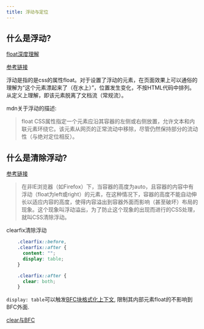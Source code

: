 ```yaml
---
title: 浮动与定位
---
```


## 什么是浮动?

[float深度理解](https://segmentfault.com/a/1190000021201257)

[参考链接](https://segmentfault.com/a/1190000012805545)

浮动是指的是css的属性float。对于设置了浮动的元素，在页面效果上可以通俗的理解为“这个元素漂起来了（在水上）”，位置发生变化，不按HTML代码中排列。从定义上理解，即该元素脱离了文档流（常规流）。

mdn关于浮动的描述:

> float CSS属性指定一个元素应沿其容器的左侧或右侧放置，允许文本和内联元素环绕它。该元素从网页的正常流动中移除，尽管仍然保持部分的流动性（与绝对定位相反）。

## 什么是清除浮动?

[参考链接](https://segmentfault.com/a/1190000004865198)

> 在非IE浏览器（如Firefox）下，当容器的高度为auto，且容器的内容中有浮动（float为left或right）的元素，在这种情况下，容器的高度不能自动伸长以适应内容的高度，使得内容溢出到容器外面而影响（甚至破坏）布局的现象。这个现象叫浮动溢出，为了防止这个现象的出现而进行的CSS处理，就叫CSS清除浮动。

clearfix清除浮动

```css
    .clearfix::before,
    .clearfix::after {
      content: "";
      display: table;
    }

    .clearfix::after {
      clear: both;
    }
```

`display: table`可以触发[BFC块格式化上下文](https://developer.mozilla.org/zh-CN/docs/Web/Guide/CSS/Block_formatting_context), 限制其内部元素float的不影响到BFC外面.

[clear与BFC](https://www.jianshu.com/p/3d763ce33550)